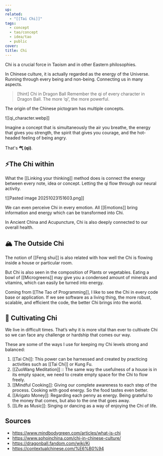 ```yaml
---
up:
related:
  - "[[Tai Chi]]"
tags:
  - concept
  - tao/concept
  - idea/tao
  - public
cover:
title: Chi
---
```


Chi is a crucial force in Taoism 
and in other Eastern philosophies. 

In Chinese culture, 
it is actually regarded as the energy of the Universe. 
Running through every being 
and non-being. 
Connecting us in many aspects. 

> [!hint] Chi in Dragon Ball
> Remember the qi of every character in Dragon Ball. 
> The more ‘qi’, 
> the more powerful. 

The origin of the Chinese pictogram 
has multiple concepts. 

![[qi_character.webp]]

Imagine a concept that is simultaneously the air you breathe, 
the energy that gives you strength, 
the spirit that gives you courage, 
and the hot-headed feeling of being angry. 

That's **气 (qì)**. 

## ⚡️The Chi within

What the [[Linking your thinking]] method does 
is connect the energy between 
every note, idea or concept. 
Letting the qi flow through our neural activity. 

![[Pasted image 20251023151603.png]]

We can even perceive Chi in every emotion.
All [[Emotions]] bring information and energy 
which can be transformed into Chi.

In Ancient China and Acupuncture, 
Chi is also deeply connected to our overall health. 

## 🏔 The Outside Chi

The notion of [[Feng shui]] is also related with
how well the Chi is flowing inside 
a house or particular room.

But Chi is also seen in the composition of Plants or vegetables. 
Eating a bowl of [[Microgreens]] may give you 
a condensed amount of minerals and vitamins,
which can easily be turned into energy.

Coming from [[The Tao of Programming]], 
I like to see the Chi in every code base or application. 
If we see software as a living thing, 
the more robust, scalable, and efficient the code, 
the better Chi brings into the world.
## 🐉 Cultivating Chi

We live in difficult times. 
That’s why it is more vital than ever 
to cultivate Chi so we can face any challenge 
or hardship that comes our way. 

These are some of the ways I use 
for keeping my Chi levels strong and balanced:

1. [[Tai Chi]]: This power can be harnessed and created by practicing activities such as [[Tai Chi]] or Kung Fu. 
2. [[ZuoWang Meditation]] :: The same way the usefulness of a house is in its empty space, we need to create empty space for the Chi to flow freely. 
3. [[Mindful Cooking]]: Giving our complete awareness to each step of the process. Cooking with good energy. So the food tastes even better.
4. [[Arigato Money]]: Regarding each penny as energy. Being grateful to the money that comes, but also to the one that goes away.
5. [[Life as Music]]: Singing or dancing as a way of enjoying the Chi of life.

## Sources

- https://www.mindbodygreen.com/articles/what-is-chi 
- https://www.sohoinchina.com/chi-in-chinese-culture/ 
- https://dragonball.fandom.com/wiki/Ki 
- https://contextualchinese.com/%E6%B0%94 


